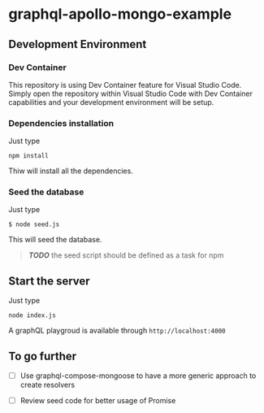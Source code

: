 # graphql-apollo-mongo-example

## Development Environment

### Dev Container
This repository is using Dev Container feature for Visual Studio Code. Simply open the repository within Visual Studio Code with Dev Container capabilities and your development environment will be setup.

### Dependencies installation
Just type
````
npm install
`````
Thiw will install all the dependencies.

### Seed the database
Just type
`````
$ node seed.js
`````
This will seed the database.

> **_TODO_** the seed script should be defined as a task for npm

## Start the server
Just type
`````
node index.js
`````
A graphQL playgroud is available through `http://localhost:4000`


## To go further

- [ ] Use graphql-compose-mongoose to have a more generic approach to create resolvers
- [ ] Review seed code for better usage of Promise

